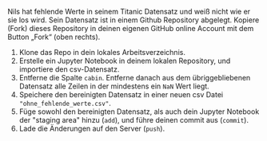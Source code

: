Nils hat fehlende Werte in seinem Titanic Datensatz und weiß nicht wie er sie los wird. Sein Datensatz ist in einem Github Repository abgelegt. Kopiere (Fork) dieses Repository in deinen eigenen GitHub online Account mit dem Button „Fork“ (oben rechts).

1. Klone das Repo in dein lokales Arbeitsverzeichnis.
2. Erstelle ein Jupyter Notebook in deinem lokalen Repository, und importiere den csv-Datensatz.
3. Entferne die Spalte `cabin`. Entferne danach aus dem übriggebliebenen Datensatz alle Zeilen in der mindestens ein `NaN` Wert liegt.
4. Speichere den bereinigten Datensatz in einer neuen csv Datei `"ohne_fehlende_werte.csv"`.
5. Füge sowohl den bereinigten Datensatz, als auch dein Jupyter Notebook der "staging area" hinzu (`add`), und führe deinen commit aus (`commit`).
6. Lade die Änderungen auf den Server (`push`).